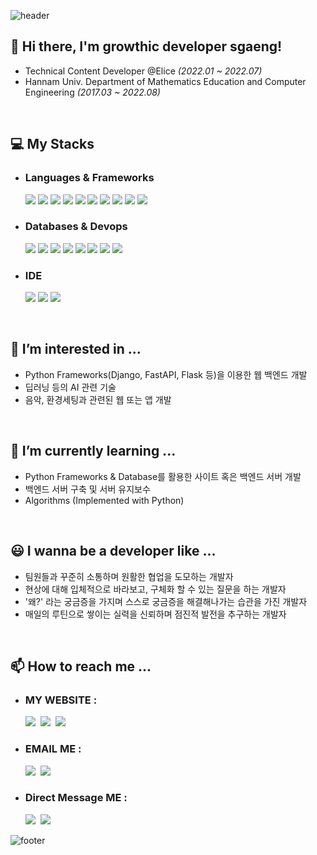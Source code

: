 ![header](https://capsule-render.vercel.app/api?type=waving&color=gradient&height=300&section=header&text=SeokYoung%20Kang&fontSize=90&animation=fadeIn)

<!-- ![My trophy](https://github-profile-trophy.vercel.app/?username=mathtkang&title=MultipleLang,Followers,Repositories,Commits,Issues,PullRequest&theme=onedark&no-frame=true) -->


<!-- <a href="https://github.com/anuraghazra/github-readme-stats"><img src="https://github-readme-stats-git-masterrstaa-rickstaa.vercel.app/api?username=mathtkang&count_private=true&theme=onedark" /></a> -->

<!-- ![Most Used Language](https://github-readme-stats-git-masterrstaa-rickstaa.vercel.app/api/top-langs/?username=mathtkang&hide=css,html&langs_count=4&theme=onedark) -->


## <b>👋 Hi there, I'm growthic developer sgaeng!</b>

- Technical Content Developer @Elice <em>(2022.01 ~ 2022.07)</em>
- Hannam Univ. Department of Mathematics Education and Computer Engineering <em>(2017.03 ~ 2022.08)</em>

<br>

## 💻 My Stacks

- ### Languages & Frameworks
    <div>
    <img src="https://img.shields.io/badge/Python-3776AB?style=flat&logo=Python&logoColor=white"/>
    <img src="https://img.shields.io/badge/C-A8B9CC?style=flat&logo=C&logoColor=white"/>
    <!-- <img src="https://img.shields.io/badge/C%2B%2B-00599C?style=flat-sqaure&logo=c%2B%2B&logoColor=white"/> -->
    <!-- <img src="https://img.shields.io/badge/Java-F7DF1E?style=flat&logo=Java&logoColor=black"/> -->
    <img src="https://img.shields.io/badge/R-276DC3?style=flat&logo=r&logoColor=white"/>
    <img src="https://img.shields.io/badge/FastAPI-109989?style=flat&logo=FastAPI&logoColor=white"/>
    <img src="https://img.shields.io/badge/Flask-000000?style=flat&logo=Flask&logoColor=white"/>
    <img src="https://img.shields.io/badge/Django-092E20?style=flat&logo=Django&logoColor=green"/>
    <!-- <img src="https://img.shields.io/badge/firebase-ffca28?style=flat&logo=firebase&logoColor=black"/> -->
    <!-- <img src="https://img.shields.io/badge/Junit5-25A162?style=flat&logo=junit5&logoColor=white"/> -->
    <img src="https://img.shields.io/badge/JWT-000000?style=flat&logo=JSON%20web%20tokens&logoColor=white"/>
    <img src="https://img.shields.io/badge/Nginx-009639?style=flat&logo=nginx&logoColor=white"/>
    <img src="https://img.shields.io/badge/Gunicorn-499848?style=flat&logo=Gunicorn&logoColor=white"/>
    <img src="	https://img.shields.io/badge/Postman-FF6C37?style=flat&logo=Postman&logoColor=white"/>
    <!-- <img src="https://img.shields.io/badge/Android%20Studio-FFFFFF?style=flat&logo=Android%20Studio"/> -->
    </div>

- ### Databases & Devops
    <div>
    <img src="https://img.shields.io/badge/PostgreSQL-316192?style=flat&logo=PostgreSQL&logoColor=white"/>
    <img src="https://img.shields.io/badge/Mysql-005C84?style=flat&logo=MySql&logoColor=white"/>
    <img src="https://img.shields.io/badge/SQLite-07405E?style=flat&style=for-the-badge&logo=sqlite&logoColor=white"/>
    <img src="https://img.shields.io/badge/Redis-DC382D?style=flat&logo=Redis&logoColor=white"/>
    <!-- <img src="https://img.shields.io/badge/MongoDB-4EA94B?style=flat&logo=MongoDB&logoColor=white"/> -->
    <!-- <img src="https://img.shields.io/badge/elasticsearch-005571?style=flat&logo=elasticsearch&logoColor=white"/> -->
    <!-- <img src="https://img.shields.io/badge/Jira-0052CC?style=flat&logo=Jira&logoColor=white"/> -->
    <!-- <img src="https://img.shields.io/badge/Jenkins-D24939?style=flat-sqaure&logo=Jenkins&logoColor=white"/> -->
    <img src="https://img.shields.io/badge/Amazon%20S3-FF9900?style=flat&logo=Amazon%20S3&logoColor=white"/>
    <!-- <img src="https://img.shields.io/badge/Amazon%20EC2-FF9900?style=flat&logo=Amazon%20EC2&logoColor=white"/> -->
    <img src="https://img.shields.io/badge/Docker-2496ED?style=flat&logo=Docker&logoColor=white"/>
    <img src="https://img.shields.io/badge/Github-092E20?style=flat&logo=Github&logoColor=white"/>
    <img src="https://img.shields.io/badge/Git-F05032?style=flat&logo=Git&logoColor=white"/>
    </div>

- ### IDE
    <div>
    <img src="https://img.shields.io/badge/Visual_Studio_Code-0078D4?style=flat&logo=visual%20studio%20code&logoColor=white"/>
    <!-- <img src="https://img.shields.io/badge/Eclipse-2C2255?style=flat&logo=eclipse&logoColor=white"/> -->
    <!-- <img src="https://img.shields.io/badge/IntelliJ_IDEA-000000.svg?style=flat&logo=intellij-idea&logoColor=white"/> -->
    <!-- <img src="https://img.shields.io/badge/PyCharm-000000.svg?&style=flat&logo=PyCharm&logoColor=white"/> -->
    <img src="https://img.shields.io/badge/RStudio-75AADB?style=flat-sqaure&logo=RStudio&logoColor=white"/>
    <img src="https://img.shields.io/badge/VIM-%2311AB00.svg?&style=flat&logo=vim&logoColor=white"/>
    <!-- <img src="https://img.shields.io/badge/NeoVim-%2357A143.svg?&style=flat&logo=neovim&logoColor=white"/> -->
    </div>

<br>

## <b>👀 I’m interested in ...</b>

- Python Frameworks(Django, FastAPI, Flask 등)을 이용한 웹 백엔드 개발
- 딥러닝 등의 AI 관련 기술
- 음악, 환경세팅과 관련된 웹 또는 앱 개발

<br>

## <b>🌱 I’m currently learning ...</b>

- Python Frameworks & Database를 활용한 사이트 혹은 백엔드 서버 개발
- 백엔드 서버 구축 및 서버 유지보수
- Algorithms (Implemented with Python)
<!-- - Devops 툴 등을 이용한 CI/CD 및 프로젝트 매니징 -->

<!-- ## 💞️ I’m looking to collaborate on ... 

- 웹 백앤드 및 프론트앤드 개발 능력이 있으신 분
- 컨텐츠 기획에 관심이 있으신 분 -->

<br>

## <b>😃 I wanna be a developer like ...</b>

- 팀원들과 꾸준히 소통하며 원활한 협업을 도모하는 개발자
- 현상에 대해 입체적으로 바라보고, 구체화 할 수 있는 질문을 하는 개발자
- '왜?' 라는 궁금증을 가지며 스스로 궁금증을 해결해나가는 습관을 가진 개발자
- 매일의 루틴으로 쌓이는 실력을 신뢰하며 점진적 발전을 추구하는 개발자

<br>

## <b>📫 How to reach me ...</b>

- ### MY WEBSITE :
    <div>
    <a href="https://github.com/mathtkang"><img src="https://img.shields.io/badge/GitHub-181717?style=flat&logo=GitHub"/></a>&nbsp
    <a href="https://kkangsg.tistory.com"><img src="https://img.shields.io/badge/my tistory-000000?style=flat&logo=About.me&logoColor=white"/></a>&nbsp
    <a href="https://blog.naver.com/sy7434"><img src="https://img.shields.io/badge/my blog-000000?style=flat&logo=About.me&logoColor=white"/></a>&nbsp
    </div>

- ### EMAIL ME :
    <div>
    <a href="mailto:ksge1124@gmail.com"><img src="https://img.shields.io/badge/Gmail-d14836?style=flat&logo=Gmail&logoColor=white&link=ksge1124@gmail.com"/></a>&nbsp
    <a href="mailto:sy7434@naver.com"><img src="https://img.shields.io/badge/Naver-2DB400?style=flat&logo=Naver&logoColor=white&link=sy7434@naver.com"/></a>&nbsp
    </div>

- ### Direct Message ME :
    <div>
    <a href="https://www.instagram.com/sgaeng.kang/?hl=ko"><img src="https://img.shields.io/badge/Instagram-E4405F?style=flat&logo=Instagram&logoColor=white&link=https://www.instagram.com/j_hyeok__lee/?hl=ko"/></a>&nbsp
    <a href="https://www.linkedin.com/in/seokyoung-kang-95abb41b6"><img src="https://img.shields.io/badge/LinkedIn-0077B5?style=flat&logo=linkedin&logoColor=white"/></a>&nbsp
    </div>

<!-- [![Hits](https://hits.seeyoufarm.com/api/count/incr/badge.svg?url=https%3A%2F%2Fgithub.com%2Fmathtkang%2Fhit-counter&count_bg=%2379C83D&title_bg=%23555555&icon=&icon_color=%23E7E7E7&title=hits&edge_flat=false)](https://hits.seeyoufarm.com) -->

![footer](https://capsule-render.vercel.app/api?section=footer&type=waving&color=gradient)


<!-- -
You found a secret! mathtkang/mathtkang is a ✨ special ✨ repository because its `README.md` (this file) appears on your GitHub profile.
You can click the Preview link to take a look at your changes.
- -->